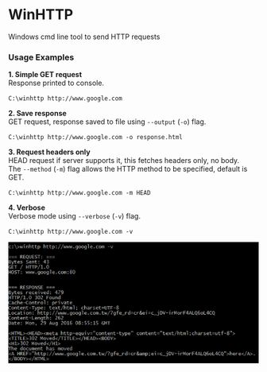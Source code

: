 # WinHTTP
Windows cmd line tool to send HTTP requests  

### Usage Examples

**1. Simple GET request**  
Response printed to console.
```
C:\winhttp http://www.google.com
```  
**2. Save response**  
GET request, response saved to file using `--output` (`-o`) flag. 
```
C:\winhttp http://www.google.com -o response.html
```  
**3. Request headers only**  
HEAD request if server supports it, this fetches headers only, no body.  
The `--method` (`-m`) flag allows the HTTP method to be specified, default is GET. 
```
C:\winhttp http://www.google.com -m HEAD
```  
**4. Verbose**  
Verbose mode using `--verbose` (`-v`) flag.
```
C:\winhttp http://www.google.com -v
```  

![Command line screenshot](winhttp_cmd.png?raw=true)
